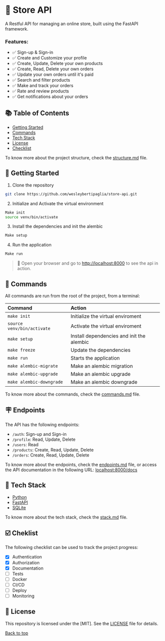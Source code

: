 # 🏪 Store API
A Restful API for managing an online store, built using the FastAPI framework.

### Features:

- ✅ Sign-up & Sign-in
- ✅ Create and Customize your profile
- ✅ Create, Update, Delete your own products
- ✅ Create, Read, Delete your own orders
- ✅ Update your own orders until it's paid
- ✅ Search and filter products
- ✅ Make and track your orders
- ✅ Rate and review products
- ✅ Get notifications about your orders

## 📚 Table of Contents
- [Getting Started](#getting-started)
- [Commands](#-commands)
- [Tech Stack](#-tech-stack)
- [License](#-license)
- [Checklist](#-checklist)

To know more about the project structure, check the [structure.md](/docs/structure.md) file.

## 🤖 Getting Started
1. Clone the repository
```bash
git clone https://github.com/wesleybertipaglia/store-api.git
```

2. Initialize and Activate the virtual environment
```bash
Make init
source venv/bin/activate
```

3. Install the dependencies and init the alembic
```bash
Make setup
```

4. Run the application
```bash
Make run
```

> 🚀 Open your browser and go to [http://localhost:8000](http://localhost:8000) to see the api in action.

## 🧞 Commands

All commands are run from the root of the project, from a terminal:

| Command                    | Action                                    |
| :------------------------  | :---------------------------------------- |
| `make init`                | Initialize the virtual enviroment         |
| `source venv/bin/activate` | Activate the virtual enviroment           |
| `make setup`               | Install dependencies and init the alembic |
| `make freeze`              | Update the dependencies                   |
| `make run`                 | Starts the application                    |
| `make alembic-migrate`     | Make an alembic migration                 |
| `make alembic-upgrade`     | Make an alembic upgrade                   |
| `make alembic-downgrade`   | Make an alembic downgrade                 |

To know more about the commands, check the [commands.md](/docs/commands.md) file.

## 🪧 Endpoints
The API has the following endpoints:
- `/auth`: Sign-up and Sign-in
- `/profile`: Read, Update, Delete
- `/users`: Read
- `/products`: Create, Read, Update, Delete
- `/orders`: Create, Read, Update, Delete

To know more about the endpoints, check the [endpoints.md](/docs/endpoints.md) file, or access the API documentation in the following URL:
[localhost:8000/docs](http://localhost:8000/docs)

## 🧩 Tech Stack
- [Python](https://www.python.org/)
- [FastAPI](https://fastapi.tiangolo.com/)
- [SQLite](https://www.sqlite.org/)

To know more about the tech stack, check the [stack.md](/docs/stack.md) file.

## ☑️ Cheklist

The following checklist can be used to track the project progress:

- [x] Authentication
- [x] Authorization
- [x] Documentation
- [ ] Tests
- [ ] Docker
- [ ] CI/CD
- [ ] Deploy
- [ ] Monitoring

## 📜 License

This repository is licensed under the [MIT]. See the [LICENSE](LICENSE) file for details.

[Back to top](#store-api)